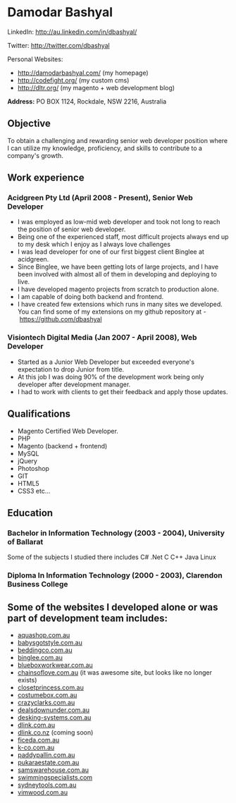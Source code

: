 Damodar Bashyal
===============

LinkedIn: <a href="http://au.linkedin.com/in/dbashyal/" rel="nofollow">http://au.linkedin.com/in/dbashyal/</a>

Twitter: <a href="http://twitter.com/dbashyal/" rel="nofollow">http://twitter.com/dbashyal</a>

Personal Websites:

 - <a href="http://damodarbashyal.com/," rel="nofollow">http://damodarbashyal.com/</a> (my homepage)
 - <a href="http://codefight.org/," rel="nofollow">http://codefight.org/</a> (my custom cms)
 - <a href="http://dltr.org/" rel="nofollow">http://dltr.org/</a> (my magento + web development blog)

**Address:** PO BOX 1124, Rockdale, NSW 2216, Australia
	

## Objective

To obtain a challenging and rewarding senior web developer position where I can utilize my knowledge, proficiency, and skills to contribute to a company's growth.

## Work experience

### Acidgreen Pty Ltd (April 2008 - Present), Senior Web Developer
- I was employed as low-mid web developer and took not long to reach the position of senior web developer.
- Being one of the experienced staff, most difficult projects always end up to my desk which I enjoy as I always love challenges
- I was lead developer for one of our first biggest client Binglee at acidgreen.
- Since Binglee, we have been getting lots of large projects, and I have been involved with almost all of them in developing and deploying to live.
- I have developed magento projects from scratch to production alone.
- I am capable of doing both backend and frontend.
- I have created few extensions which runs in many sites we developed. You can find some of my extensions on my github
	repository at - https://github.com/dbashyal

### Visiontech Digital Media (Jan 2007 - April 2008), Web Developer
- Started as a Junior Web Developer but exceeded everyone's expectation to drop Junior from title.
- At this job I was doing 90% of the development work being only developer after development manager.
- I had to work with clients to get their feedback and apply those updates.

## Qualifications
-	Magento Certified Web Developer.
-	PHP
-	Magento (backend + frontend)
-	MySQL
-	jQuery
-	Photoshop
-	GIT
-	HTML5
-	CSS3 etc...

## Education

### Bachelor in Information Technology (2003 - 2004), University of Ballarat
Some of the subjects I studied there includes C# .Net C C++ Java Linux

### Diploma In Information Technology (2000 - 2003), Clarendon Business College

## Some of the websites I developed alone or was part of development team includes:
- <a href="http://www.aquashop.com.au/" rel="external nofollow">aquashop.com.au</a>
- <a href="http://www.babysgotstyle.com.au/" rel="external nofollow">babysgotstyle.com.au</a>
- <a href="http://www.beddingco.com.au/" rel="external nofollow">beddingco.com.au</a>
- <a href="http://www.binglee.com.au/" rel="external nofollow">binglee.com.au</a>
- <a href="http://www.blueboxworkwear.com.au/" rel="external nofollow">blueboxworkwear.com.au</a>
- <a href="http://chainsoflove.com.au/" rel="external nofollow">chainsoflove.com.au</a> (it was awesome site, but looks like no longer exists)
- <a href="http://www.closetprincess.com.au/" rel="external nofollow">closetprincess.com.au</a>
- <a href="http://www.costumebox.com.au/" rel="external nofollow">costumebox.com.au</a>
- <a href="http://www.crazyclarks.com.au/" rel="external nofollow">crazyclarks.com.au</a>
- <a href="https://www.dealsdownunder.com.au/" rel="external nofollow">dealsdownunder.com.au</a>
- <a href="https://www.desking-systems.com.au/" rel="external nofollow">desking-systems.com.au</a>
- <a href="http://www.dlink.com.au/" rel="external nofollow">dlink.com.au</a>
- <a href="http://dlink.co.nz/" rel="external nofollow">dlink.co.nz</a> (coming soon)
- <a href="http://ficeda.com.au/" rel="external nofollow">ficeda.com.au</a>
- <a href="http://www.k-co.com.au/" rel="external nofollow">k-co.com.au</a>
- <a href="http://www.paddypallin.com.au/" rel="external nofollow">paddypallin.com.au</a>
- <a href="http://www.pukaraestate.com.au/" rel="external nofollow">pukaraestate.com.au</a>
- <a href="http://www.samswarehouse.com.au/" rel="external nofollow">samswarehouse.com.au</a>
- <a href="http://www.swimmingspecialists.com/" rel="external nofollow">swimmingspecialists.com</a>
- <a href="http://www.sydneytools.com.au/" rel="external nofollow">sydneytools.com.au</a>
- <a href="http://www.vimwood.com.au/" rel="external nofollow">vimwood.com.au</a>



